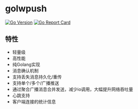 # golwpush
[![Go
Version](https://img.shields.io/github/go-mod/go-version/rwxrob/structs)](https://tip.golang.org/doc/go1.18)
[![Go Report
Card](https://goreportcard.com/badge/github.com/NullpointerW/golwpush)](https://goreportcard.com/report/github.com/NullpointerW/golwpush)
## 特性
 * 轻量级
 * 高性能
 * 纯Golang实现
 * 消息确认机制
 * 支持丢失消息持久化/重传
 * 支持单个/多个/广播推送
 * 通过聚合广播消息合并发送，减少io调用，大幅提升网络吞吐量
 * 心跳支持
 * 客户端连接的统计信息
 

